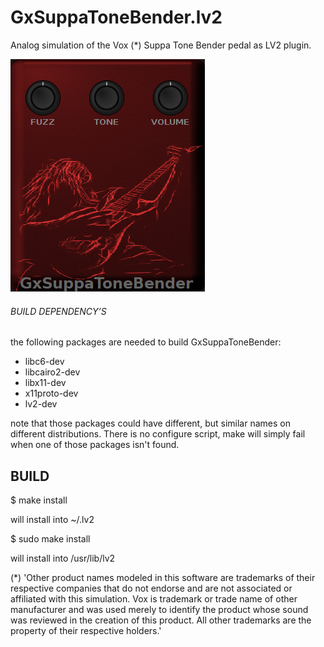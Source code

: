 # GxSuppaToneBender.lv2
Analog simulation of the Vox (*) Suppa Tone Bender pedal as LV2 plugin.

![GxSuppaToneBender](https://raw.githubusercontent.com/brummer10/GxSuppaToneBender.lv2/master/GxSuppaToneBender.png)

###### BUILD DEPENDENCY’S 

the following packages are needed to build GxSuppaToneBender:

- libc6-dev
- libcairo2-dev
- libx11-dev
- x11proto-dev
- lv2-dev

note that those packages could have different, but similar names 
on different distributions. There is no configure script, 
make will simply fail when one of those packages isn't found.

## BUILD 

$ make install

will install into ~/.lv2

$ sudo make install

will install into /usr/lib/lv2


(*) 'Other product names modeled in this software are trademarks of their respective companies that do not endorse and are not associated or affiliated with this simulation.
Vox is trademark or trade name of other manufacturer and was used merely to identify the product whose sound was reviewed in the creation of this product.
All other trademarks are the property of their respective holders.'
